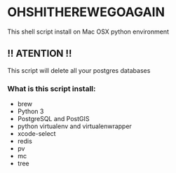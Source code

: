 # OHSHITHEREWEGOAGAIN

This shell script install on Mac OSX python environment 

## !! ATENTION !!
This script will delete all your postgres databases

### What is this script install:

- brew
- Python 3
- PostgreSQL and PostGIS
- python virtualenv and virtualenwrapper
- xcode-select
- redis
- pv
- mc
- tree
